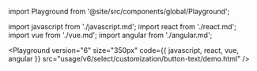 import Playground from '@site/src/components/global/Playground';

import javascript from './javascript.md';
import react from './react.md';
import vue from './vue.md';
import angular from './angular.md';

<Playground
version="6"
size="350px"
code={{ javascript, react, vue, angular }}
src="usage/v6/select/customization/button-text/demo.html"
/>
